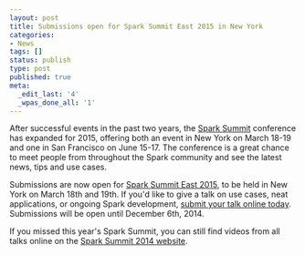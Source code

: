 ```yaml
---
layout: post
title: Submissions open for Spark Summit East 2015 in New York
categories:
- News
tags: []
status: publish
type: post
published: true
meta:
  _edit_last: '4'
  _wpas_done_all: '1'
---
```


After successful events in the past two years, the <a href="http://spark-summit.org">Spark Summit</a> conference has expanded for 2015, offering both an event in New York on March 18-19 and one in San Francisco on June 15-17. The conference is a great chance to meet people from throughout the Spark community and see the latest news, tips and use cases.

Submissions are now open for <a href="http://spark-summit.org/east">Spark Summit East 2015</a>, to be held in New York on March 18th and 19th. If you'd like to give a talk on use cases, neat applications, or ongoing Spark development, <a href="http://prevalentdesignevents.com/sparksummit2015/east/speaker/">submit your talk online today</a>. Submissions will be open until December 6th, 2014.

If you missed this year's Spark Summit, you can still find videos from all talks online on the <a href="http://spark-summit.org/2014">Spark Summit 2014 website</a>.
